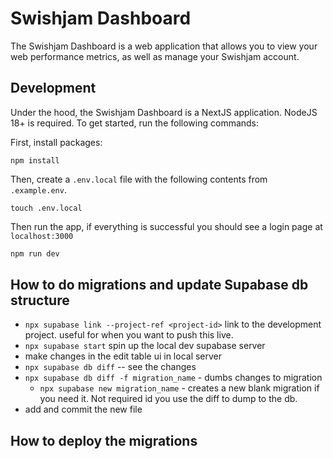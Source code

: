 # Swishjam Dashboard

The Swishjam Dashboard is a web application that allows you to view your web performance metrics, as well as manage your Swishjam account.

## Development

Under the hood, the Swishjam Dashboard is a NextJS application. NodeJS 18+ is required. To get started, run the following commands:

First, install packages:

```
npm install
```

Then, create a `.env.local` file with the following contents from `.example.env`.

```
touch .env.local
```

Then run the app, if everything is successful you should see a login page at `localhost:3000`

```bash
npm run dev
```



## How to do migrations and update Supabase db structure
- `npx supabase link --project-ref <project-id>` link to the development project. useful for when you want to push this live.
- `npx supabase start` spin up the local dev supabase server
- make changes in the edit table ui in local server
- `npx supabase db diff` -- see the changes
- `npx supabase db diff -f migration_name` - dumbs changes to migration
  - `npx supabase new migration_name` - creates a new blank migration if you need it. Not required id you use the diff to dump to the db.
- add and commit the new file 

## How to deploy the migrations
